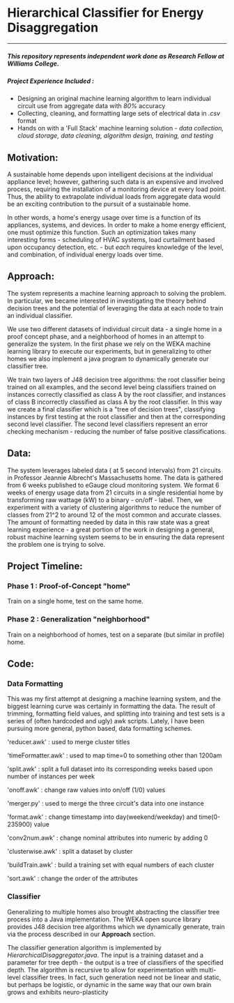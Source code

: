 # Hierarchical Classifier for Energy Disaggregation
----
##### This repository represents independent work done as _Research Fellow_ at **Williams College**.     
##### Project Experience Included :
  * Designing an original machine learning algorithm to learn individual circuit use from aggregate data with _80%_ accuracy
  * Collecting, cleaning, and formatting large sets of electrical data in *.csv* format
  * Hands on with a 'Full Stack' machine learning solution - _data collection, cloud storage, data cleaning, algorithm design, training, and testing_

## Motivation:

A sustainable home depends upon intelligent decisions at the individual appliance level; however, gathering such data is an expensive and involved process, requiring the installation of a monitoring device at every load point. Thus, the ability to extrapolate individual loads from aggregate data would be an exciting contribution to the pursuit of a sustainable home.

In other words, a home's energy usage over time is a function of its appliances, systems, and devices. In order to make a home energy efficient, one must optimize this function. Such an optimization takes many interesting forms - scheduling of HVAC systems, load curtailment based upon occupancy detection, etc. - but *each* requires knowledge of the level, and combination, of individual energy loads over time.  

## Approach:

The system represents a machine learning approach to solving the problem. In particular, we became interested in investigating the theory behind decision trees and the potential of leveraging the data at each node to train an individual classifier.

We use two different datasets of individual circuit data - a single home in a proof concept phase, and a neighborhood of homes in an attempt to generalize the system. In the first phase we rely on the WEKA machine learning library to execute our experiments, but in generalizing to other homes we also implement a java program to dynamically generate our classifier tree.

We train two layers of J48 decision tree algorithms: the root classifier being trained on all examples, and the second level being classifiers trained on instances correctly classified as class A by the root classifier, and instances of class B incorrectly classified as class A by the root classifier. In this way we create a final classifier which is a "tree of decision trees", classifying instances by first testing at the root classifier and then at the corresponding second level classifier. The second level classifiers represent an error checking mechanism - reducing the number of false positive classifications.   

## Data:
The system leverages labeled data ( at 5 second intervals) from 21 circuits in Professor Jeannie Albrecht's Massachusetts home. The data is gathered from 6 weeks published to eGauge cloud monitoring system. We format 6 weeks of energy usage data from 21 circuits in a single residential home by transforming raw wattage (kW) to a binary - on/off - label. Then, we experiment with a variety of clustering algorithms to reduce the number of classes from 21^2 to around 12 of the most common and accurate classes. The amount of formatting needed by data in this raw state was a great learning experience - a great portion of the work in designing a general, robust machine learning system seems to be in ensuring the data represent the problem one is trying to solve.

## Project Timeline:

### Phase 1 : Proof-of-Concept "home"

Train on a single home, test on the same home.

### Phase 2 : Generalization "neighborhood"

Train on a neighborhood of homes, test on a separate (but similar in profile) home.

## Code:

### Data Formatting
This was my first attempt at designing a machine learning system, and the biggest learning curve was certainly in formatting the data. The result of trimming, formatting field values, and splitting into training and test sets is a series of (often hardcoded and ugly) awk scripts. Lately, I have been pursuing more general, python based, data formatting schemes.

'reducer.awk' : used to merge cluster titles

'timeFormatter.awk' : used to map time=0 to something other than 1200am

'split.awk' : split a full dataset into its corresponding weeks based upon number of instances per week

'onoff.awk' : change raw values into on/off (1/0) values

'merger.py' : used to merge the three circuit's data into one instance

'format.awk' : change timestamp into day(weekend/weekday) and time(0-235900) value

'conv2num.awk' : change nominal attributes into numeric by adding 0

'clusterwise.awk' : split a dataset by cluster

'buildTrain.awk' : build a training set with equal numbers of each cluster

'sort.awk' : change the order of the attributes

### Classifier
Generalizing to multiple homes also brought abstracting the classifier tree process into a Java implementation. The WEKA open source library provides J48 decision tree algorithms which we dynamically generate, train via the process described in our **Approach** section.

The classifier generation algorithm is implemented by *HierarchicalDisaggregator.java*. The input is a training dataset and a parameter for tree depth - the output is a tree of classifiers of the specified depth. The algorithm is recursive to allow for experimentation with multi-level classifier trees. In fact, such generation need not be linear and static, but perhaps be logistic, or dynamic in the same way that our own brain grows and exhibits neuro-plasticity 

